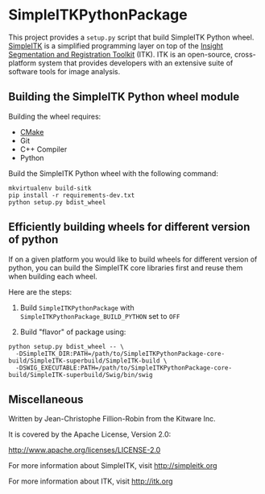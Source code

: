 # SimpleITKPythonPackage

This project provides a `setup.py` script that build SimpleITK Python wheel. [SimpleITK](http://www.simpleitk.org) is a simplified programming layer on top of the [Insight Segmentation and Registration Toolkit](https://itk.org) (ITK).  ITK is an open-source, cross-platform system that provides developers with an extensive suite of software tools for image analysis.

## Building the SimpleITK Python wheel module

Building the wheel requires:
* [CMake](https://cmake.org)
* Git
* C++ Compiler
* Python

Build the SimpleITK Python wheel with the following command:

```
mkvirtualenv build-sitk
pip install -r requirements-dev.txt
python setup.py bdist_wheel
```

## Efficiently building wheels for different version of python

If on a given platform you would like to build wheels for different version of python, you can build the SimpleITK core libraries first and reuse them when building each wheel.

Here are the steps:

1. Build `SimpleITKPythonPackage` with `SimpleITKPythonPackage_BUILD_PYTHON` set to `OFF`

2. Build "flavor" of package using:

```
python setup.py bdist_wheel -- \
  -DSimpleITK_DIR:PATH=/path/to/SimpleITKPythonPackage-core-build/SimpleITK-superbuild/SimpleITK-build \
  -DSWIG_EXECUTABLE:PATH=/path/to/SimpleITKPythonPackage-core-build/SimpleITK-superbuild/Swig/bin/swig
```

## Miscellaneous
Written by Jean-Christophe Fillion-Robin from the Kitware Inc.

It is covered by the Apache License, Version 2.0:

http://www.apache.org/licenses/LICENSE-2.0

For more information about SimpleITK, visit http://simpleitk.org

For more information about ITK, visit http://itk.org

